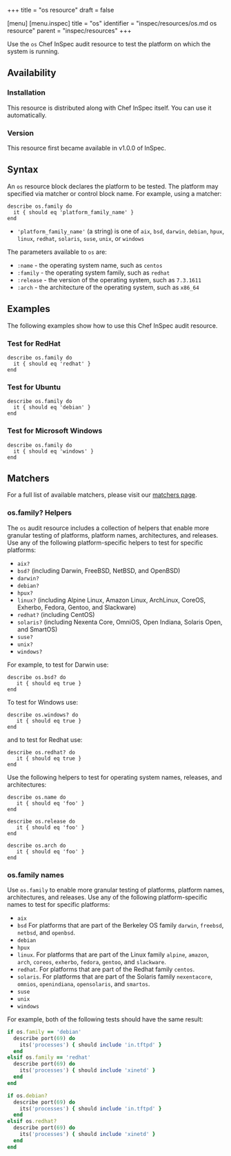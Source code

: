 +++
title = "os resource"
draft = false

[menu]
  [menu.inspec]
    title = "os"
    identifier = "inspec/resources/os.md os resource"
    parent = "inspec/resources"
+++


Use the `os` Chef InSpec audit resource to test the platform on which the system is running.


## Availability

### Installation

This resource is distributed along with Chef InSpec itself. You can use it automatically.

### Version

This resource first became available in v1.0.0 of InSpec.

## Syntax

An `os` resource block declares the platform to be tested. The platform may specified via matcher or control block name. For example, using a matcher:

    describe os.family do
      it { should eq 'platform_family_name' }
    end

* `'platform_family_name'` (a string) is one of `aix`, `bsd`, `darwin`, `debian`, `hpux`, `linux`, `redhat`, `solaris`, `suse`,  `unix`, or `windows`

The parameters available to `os` are:

* `:name` - the operating system name, such as `centos`
* `:family` - the operating system family, such as `redhat`
* `:release` - the version of the operating system, such as `7.3.1611`
* `:arch` - the architecture of the operating system, such as `x86_64`

## Examples

The following examples show how to use this Chef InSpec audit resource.

### Test for RedHat

    describe os.family do
      it { should eq 'redhat' }
    end

### Test for Ubuntu

    describe os.family do
      it { should eq 'debian' }
    end

### Test for Microsoft Windows

    describe os.family do
      it { should eq 'windows' }
    end


## Matchers

For a full list of available matchers, please visit our [matchers page](https://www.inspec.io/docs/reference/matchers/).

### os.family? Helpers

The `os` audit resource includes a collection of helpers that enable more granular testing of platforms, platform names, architectures, and releases. Use any of the following platform-specific helpers to test for specific platforms:

* `aix?`
* `bsd?` (including Darwin, FreeBSD, NetBSD, and OpenBSD)
* `darwin?`
* `debian?`
* `hpux?`
* `linux?` (including Alpine Linux, Amazon Linux, ArchLinux, CoreOS, Exherbo, Fedora, Gentoo, and Slackware)
* `redhat?` (including CentOS)
* `solaris?` (including Nexenta Core, OmniOS, Open Indiana, Solaris Open, and SmartOS)
* `suse?`
* `unix?`
* `windows?`

For example, to test for Darwin use:

    describe os.bsd? do
       it { should eq true }
    end

To test for Windows use:

    describe os.windows? do
       it { should eq true }
    end

and to test for Redhat use:

    describe os.redhat? do
       it { should eq true }
    end

Use the following helpers to test for operating system names, releases, and architectures:

    describe os.name do
       it { should eq 'foo' }
    end

    describe os.release do
       it { should eq 'foo' }
    end

    describe os.arch do
       it { should eq 'foo' }
    end

### os.family names

Use `os.family` to enable more granular testing of platforms, platform names, architectures, and releases. Use any of the following platform-specific names to test for specific platforms:

* `aix`
* `bsd` For platforms that are part of the Berkeley OS family `darwin`, `freebsd`, `netbsd`, and `openbsd`.
* `debian`
* `hpux`
* `linux`. For platforms that are part of the Linux family `alpine`, `amazon`, `arch`, `coreos`, `exherbo`, `fedora`, `gentoo`, and `slackware`.
* `redhat`. For platforms that are part of the Redhat family `centos`.
* `solaris`. For platforms that are part of the Solaris family `nexentacore`, `omnios`, `openindiana`, `opensolaris`, and `smartos`.
* `suse`
* `unix`
* `windows`

For example, both of the following tests should have the same result:

```ruby
if os.family == 'debian'
  describe port(69) do
    its('processes') { should include 'in.tftpd' }
  end
elsif os.family == 'redhat'
  describe port(69) do
    its('processes') { should include 'xinetd' }
  end
end

if os.debian?
  describe port(69) do
    its('processes') { should include 'in.tftpd' }
  end
elsif os.redhat?
  describe port(69) do
    its('processes') { should include 'xinetd' }
  end
end
```

